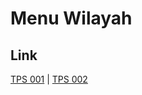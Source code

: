# Menu Wilayah

## Link

[TPS 001](https://github.com/gigit-pemilu/pemilu-2024-82-maluku-utara/tree/main/pileg-dpr/hitung-suara/sub/82-maluku-utara/sub/02-halmahera-tengah/sub/07-weda-tengah/sub/2007-kulo-jaya/sub/001-tps)
 | 
[TPS 002](https://github.com/gigit-pemilu/pemilu-2024-82-maluku-utara/tree/main/pileg-dpr/hitung-suara/sub/82-maluku-utara/sub/02-halmahera-tengah/sub/07-weda-tengah/sub/2007-kulo-jaya/sub/002-tps)

